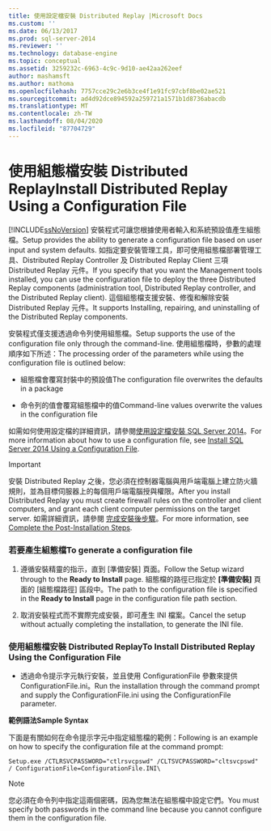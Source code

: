 ```yaml
---
title: 使用設定檔安裝 Distributed Replay |Microsoft Docs
ms.custom: ''
ms.date: 06/13/2017
ms.prod: sql-server-2014
ms.reviewer: ''
ms.technology: database-engine
ms.topic: conceptual
ms.assetid: 3259232c-6963-4c9c-9d10-ae42aa262eef
author: mashamsft
ms.author: mathoma
ms.openlocfilehash: 7757cce29c2e6b3ce4f1e91fc97cbf8be02ae521
ms.sourcegitcommit: ad4d92dce894592a259721a1571b1d8736abacdb
ms.translationtype: MT
ms.contentlocale: zh-TW
ms.lasthandoff: 08/04/2020
ms.locfileid: "87704729"
---
```

# <a name="install-distributed-replay-using-a-configuration-file"></a><span data-ttu-id="ffba0-102">使用組態檔安裝 Distributed Replay</span><span class="sxs-lookup"><span data-stu-id="ffba0-102">Install Distributed Replay Using a Configuration File</span></span>
  [!INCLUDE[ssNoVersion](../../includes/ssnoversion-md.md)] <span data-ttu-id="ffba0-103">安裝程式可讓您根據使用者輸入和系統預設值產生組態檔。</span><span class="sxs-lookup"><span data-stu-id="ffba0-103">Setup provides the ability to generate a configuration file based on user input and system defaults.</span></span> <span data-ttu-id="ffba0-104">如指定要安裝管理工具，即可使用組態檔部署管理工具、Distributed Replay Controller 及 Distributed Replay Client 三項 Distributed Replay 元件。</span><span class="sxs-lookup"><span data-stu-id="ffba0-104">If you specify that you want the Management tools installed, you can use the configuration file to deploy the three Distributed Replay components (administration tool, Distributed Replay controller, and the Distributed Replay client).</span></span> <span data-ttu-id="ffba0-105">這個組態檔支援安裝、修復和解除安裝 Distributed Replay 元件。</span><span class="sxs-lookup"><span data-stu-id="ffba0-105">It supports Installing, repairing, and uninstalling of the Distributed Replay components.</span></span>  
  
 <span data-ttu-id="ffba0-106">安裝程式僅支援透過命令列使用組態檔。</span><span class="sxs-lookup"><span data-stu-id="ffba0-106">Setup supports the use of the configuration file only through the command-line.</span></span> <span data-ttu-id="ffba0-107">使用組態檔時，參數的處理順序如下所述：</span><span class="sxs-lookup"><span data-stu-id="ffba0-107">The processing order of the parameters while using the configuration file is outlined below:</span></span>  
  
-   <span data-ttu-id="ffba0-108">組態檔會覆寫封裝中的預設值</span><span class="sxs-lookup"><span data-stu-id="ffba0-108">The configuration file overwrites the defaults in a package</span></span>  
  
-   <span data-ttu-id="ffba0-109">命令列的值會覆寫組態檔中的值</span><span class="sxs-lookup"><span data-stu-id="ffba0-109">Command-line values overwrite the values in the configuration file</span></span>  
  
 <span data-ttu-id="ffba0-110">如需如何使用設定檔的詳細資訊，請參閱[使用設定檔安裝 SQL Server 2014](../../database-engine/install-windows/install-sql-server-using-a-configuration-file.md)。</span><span class="sxs-lookup"><span data-stu-id="ffba0-110">For more information about how to use a configuration file, see [Install SQL Server 2014 Using a Configuration File](../../database-engine/install-windows/install-sql-server-using-a-configuration-file.md).</span></span>  
  
> [!IMPORTANT]  
>  <span data-ttu-id="ffba0-111">安裝 Distributed Replay 之後，您必須在控制器電腦與用戶端電腦上建立防火牆規則，並為目標伺服器上的每個用戶端電腦授與權限。</span><span class="sxs-lookup"><span data-stu-id="ffba0-111">After you install Distributed Replay you must create firewall rules on the controller and client computers, and grant each client computer permissions on the target server.</span></span> <span data-ttu-id="ffba0-112">如需詳細資訊，請參閱 [完成安裝後步驟](../../tools/distributed-replay/complete-the-post-installation-steps.md)。</span><span class="sxs-lookup"><span data-stu-id="ffba0-112">For more information, see [Complete the Post-Installation Steps](../../tools/distributed-replay/complete-the-post-installation-steps.md).</span></span>  
  
### <a name="to-generate-a-configuration-file"></a><span data-ttu-id="ffba0-113">若要產生組態檔</span><span class="sxs-lookup"><span data-stu-id="ffba0-113">To generate a configuration file</span></span>  
  
1.  <span data-ttu-id="ffba0-114">遵循安裝精靈的指示，直到 [準備安裝]  頁面。</span><span class="sxs-lookup"><span data-stu-id="ffba0-114">Follow the Setup wizard through to the **Ready to Install** page.</span></span> <span data-ttu-id="ffba0-115">組態檔的路徑已指定於 **[準備安裝]** 頁面的 [組態檔路徑] 區段中。</span><span class="sxs-lookup"><span data-stu-id="ffba0-115">The path to the configuration file is specified in the **Ready to Install** page in the configuration file path section.</span></span>  
  
2.  <span data-ttu-id="ffba0-116">取消安裝程式而不實際完成安裝，即可產生 INI 檔案。</span><span class="sxs-lookup"><span data-stu-id="ffba0-116">Cancel the setup without actually completing the installation, to generate the INI file.</span></span>  
  
### <a name="to-install-distributed-replay-using-the-configuration-file"></a><span data-ttu-id="ffba0-117">使用組態檔安裝 Distributed Replay</span><span class="sxs-lookup"><span data-stu-id="ffba0-117">To Install Distributed Replay Using the Configuration File</span></span>  
  
-   <span data-ttu-id="ffba0-118">透過命令提示字元執行安裝，並且使用 ConfigurationFile 參數來提供 ConfigurationFile.ini。</span><span class="sxs-lookup"><span data-stu-id="ffba0-118">Run the installation through the command prompt and supply the ConfigurationFile.ini using the ConfigurationFile parameter.</span></span>  
  
 <span data-ttu-id="ffba0-119">**範例語法**</span><span class="sxs-lookup"><span data-stu-id="ffba0-119">**Sample Syntax**</span></span>  
  
 <span data-ttu-id="ffba0-120">下面是有關如何在命令提示字元中指定組態檔的範例：</span><span class="sxs-lookup"><span data-stu-id="ffba0-120">Following is an example on how to specify the configuration file at the command prompt:</span></span>  
  
```  
Setup.exe /CTLRSVCPASSWORD="ctlrsvcpswd" /CLTSVCPASSWORD="cltsvcpswd" / ConfigurationFile=ConfigurationFile.INI\  
```  
  
> [!NOTE]  
>  <span data-ttu-id="ffba0-121">您必須在命令列中指定這兩個密碼，因為您無法在組態檔中設定它們。</span><span class="sxs-lookup"><span data-stu-id="ffba0-121">You must specify both passwords in the command line because you cannot configure them in the configuration file.</span></span>  
  
  
